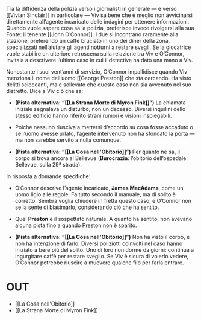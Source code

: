 Tra la diffidenza della polizia verso i giornalisti in generale — e verso [[Vivian Sinclair]] in particolare — Viv sa bene che è meglio non avvicinarsi direttamente all’agente incaricato delle indagini per ottenere informazioni. Quando vuole sapere cosa sa la polizia, preferisce invece rivolgersi alla sua Fonte: il tenente [[John O’Connor]]. I due si incontrano raramente alla stazione, preferendo un caffè bruciato in uno dei diner della zona, specializzati nell’aiutare gli agenti notturni a restare svegli. Se la giocatrice vuole stabilire un ulteriore retroscena sulla relazione tra Viv e O’Connor, invitala a descrivere l’ultimo caso in cui il detective ha dato una mano a Viv.

Nonostante i suoi vent’anni di servizio, O’Connor impallidisce quando Viv menziona il nome dell’uomo [[George Preston]] che sta cercando. Ha visto delitti scioccanti, ma è sollevato che questo caso non sia avvenuto nel suo distretto. Dice a Viv ciò che sa:

- **(Pista alternativa: “[[La Strana Morte di Myron Fink]]”)** La chiamata iniziale segnalava un disturbo, non un decesso. Diversi inquilini dello stesso edificio hanno riferito strani rumori e visioni inspiegabili.
    
- Poiché nessuno riusciva a mettersi d’accordo su cosa fosse accaduto o se l’uomo avesse urlato, l’agente intervenuto non ha sfondato la porta — ma non sarebbe servito a nulla comunque.
    
- **(Pista alternativa: “[[La Cosa nell'Obitorio]]”)** Per quanto ne sa, il corpo si trova ancora al Bellevue (**Burocrazia**: l’obitorio dell’ospedale Bellevue, sulla 29ª strada).
    

In risposta a domande specifiche:

- O’Connor descrive l’agente incaricato, **James MacAdams**, come un uomo ligio alle regole. Fa tutto secondo il manuale, ma di solito è corretto. Sembra voglia chiudere in fretta questo caso, e O’Connor non se la sente di biasimarlo, considerando ciò che ha sentito.
    
- Quel **Preston** è il sospettato naturale. A quanto ha sentito, non avevano alcuna pista fino a quando Preston non è sparito.
    
- **(Pista alternativa: “[[La Cosa nell'Obitorio]]”)** Non ha visto il corpo, e non ha intenzione di farlo. Diversi poliziotti coinvolti nel caso hanno iniziato a bere più del solito. Uno di loro non dorme da giorni: continua a ingurgitare caffè per restare sveglio. Se Viv è sicura di volerlo vedere, O’Connor potrebbe riuscire a muovere qualche filo per farla entrare.

# OUT
- [[La Cosa nell'Obitorio]]
- [[La Strana Morte di Myron Fink]]